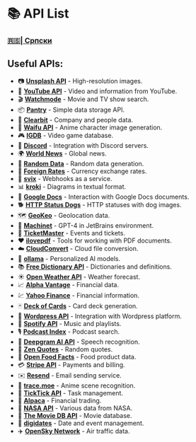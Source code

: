 # 📚 API List

### [🇷🇸| Српски](README.md)

## Useful APIs:

- 📷 [**Unsplash API**](https://unsplash.com/developers) - High-resolution images.
- 🎥 [**YouTube API**](https://developers.google.com/youtube) - Video and information from YouTube.
- 🎬 [**Watchmode**](https://api.watchmode.com) - Movie and TV show search.
- 📦 [**Pantry**](https://getpantry.cloud) - Simple data storage API.
- 🏢 [**Clearbit**](https://clearbit.com) - Company and people data.
- 🎎 [**Waifu API**](https://waifu.pics/docs) - Anime character image generation.
- 🎮 [**IGDB**](https://api-docs.igdb.com) - Video game database.
- 💬 [**Discord**](https://discord.com/developers/docs/intro) - Integration with Discord servers.
- 🌍 [**World News**](https://newsapi.org) - Global news.
- 🎲 [**Random Data**](https://random-data-api.com) - Random data generation.
- 💱 [**Foreign Rates**](https://exchangeratesapi.io) - Currency exchange rates.
- 📡 [**svix**](https://svix.com) - Webhooks as a service.
- 📊 [**kroki**](https://kroki.io) - Diagrams in textual format.
- 📝 [**Google Docs**](https://developers.google.com/docs) - Interaction with Google Docs documents.
- 🐕 [**HTTP Status Dogs**](https://httpstatusdogs.com) - HTTP statuses with dog images.
- 🗺️ [**GeoKeo**](https://geokeo.com) - Geolocation data.
- 🤖 [**Machinet**](https://www.machinet.io) - GPT-4 in JetBrains environment.
- 🎫 [**TicketMaster**](https://developer.ticketmaster.com) - Events and tickets.
- ❤️ [**ilovepdf**](https://developer.ilovepdf.com) - Tools for working with PDF documents.
- ☁️ [**CloudConvert**](https://cloudconvert.com/api) - Cloud file conversion.
- 👤 [**ollama**](https://ollama.com) - Personalized AI models.
- 📚 [**Free Dictionary API**](https://dictionaryapi.dev) - Dictionaries and definitions.
- ☀️ [**Open Weather API**](https://openweathermap.org/api) - Weather forecast.
- 📈 [**Alpha Vantage**](https://www.alphavantage.co) - Financial data.
- 💹 [**Yahoo Finance**](https://www.yahoofinanceapi.com) - Financial information.
- 🃏 [**Deck of Cards**](https://deckofcardsapi.com) - Card deck generation.
- 📝 [**Wordpress API**](https://developer.wordpress.org/rest-api) - Integration with Wordpress platform.
- 🎵 [**Spotify API**](https://developer.spotify.com/documentation/web-api) - Music and playlists.
- 🎙️ [**Podcast Index**](https://podcastindex.org) - Podcast search.
- 🧠 [**Deepgram AI API**](https://deepgram.com) - Speech recognition.
- 💬 [**Zen Quotes**](https://zenquotes.io) - Random quotes.
- 🍏 [**Open Food Facts**](https://world.openfoodfacts.org/data) - Food product data.
- 💳 [**Stripe API**](https://stripe.com/docs/api) - Payments and billing.
- ✉️ [**Resend**](https://resend.com) - Email sending service.
- 🎌 [**trace.moe**](https://trace.moe) - Anime scene recognition.
- 📝 [**TickTick API**](https://dev.ticktick.com) - Task management.
- 🦙 [**Alpaca**](https://alpaca.markets/docs/api-documentation) - Financial trading.
- 🚀 [**NASA API**](https://api.nasa.gov) - Various data from NASA.
- 🎥 [**The Movie DB API**](https://developers.themoviedb.org/3) - Movie database.
- 📅 [**digidates**](https://digidates.com) - Date and event management.
- ✈️ [**OpenSky Network**](https://opensky-network.org/apidoc/index.html) - Air traffic data.
